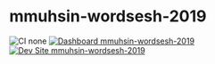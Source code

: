 # mmuhsin-wordsesh-2019

![CI none](https://img.shields.io/badge/ci-none-orange.svg)
[![Dashboard mmuhsin-wordsesh-2019](https://img.shields.io/badge/dashboard-mmuhsin_wordsesh_2019-yellow.svg)](https://dashboard.pantheon.io/sites/54f90aff-2178-4c5e-bc6d-7bb6ded28d53#dev/code)
[![Dev Site mmuhsin-wordsesh-2019](https://img.shields.io/badge/site-mmuhsin_wordsesh_2019-blue.svg)](http://dev-mmuhsin-wordsesh-2019.pantheonsite.io/)